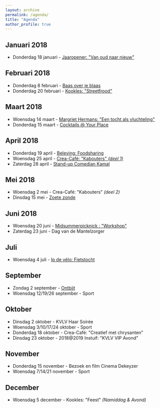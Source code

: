 ```yaml
---
layout: archive
permalink: /agenda/
title: "Agenda"
author_profile: true
---
```


## Januari 2018
- Donderdag 18 januari - [Jaaropener: "Van oud naar nieuw"](/assets/media/agenda/2018-01-18-jaaropener.png)

## Februari 2018
- Donderdag 8 februari - [Baas over je blaas](/assets/media/agenda/2018-01-18-baas-over-je-blaas.jpg)
- Donderdag 20 februari - [Kookles: "Streetfrood"](/assets/media/agenda/2018-20-02-Streetfood.jpg)

## Maart 2018
- Woensdag 14 maart - [Margriet Hermans: "Een tocht als vluchteling"](/assets/media/agenda/2018-03-14-margriet-hermans.jpg)
- Donderdag 15 maart - [Cocktails @ Your Place](/assets/media/agenda/2018-03-15-cocktails.jpg)

## April 2018
- Donderdag 19 april - [Beleving: Foodsharing](/assets/media/agenda/2018-20-02-Streetfood.jpg)
- Woensdag 25 april - [Crea-Café: "Kabouters" _(deel 1)_](/assets/media/agenda/2018-04-25-kabouters.jpg)
- Zaterdag 28 april - [Stand-up Comedian Kamal](/assets/media/agenda/2018-04-28-Kamal.jpg)

## Mei 2018
- Woensdag 2 mei - Crea-Café: "Kabouters" _(deel 2)_
- Dinsdag 15 mei - [Zoete zonde](/assets/media/agenda/2018-05-15-zoete-zonde.pdf)

## Juni 2018
- Woensdag 20 juni - [Midsummerpicknick : "Workshop"](/assets/media/agenda/2018-06-20-mid-summer-picknick.jpg)
- Zaterdag 23 juni - Dag van de Mantelzorger

## Juli
- Woensdag 4 juli - [Ip de vélo: Fietstocht](/assets/media/agenda/2018-07-04-ip-de-velo.jpg)

## September
- Zondag 2 september - [Ontbijt](/assets/media/agenda/2018-09-02-ontbijt.jpg)
- Woensdag 12/19/26 september - Sport

## Oktober
- Dinsdag 2 oktober - KVLV Haar Soirée
- Woensdag 3/10/17/24 oktober - Sport
- Donderdag 18 oktober - Crea-Café: "Creatief met chrysanten"
- Dinsdag 23 oktober - 2018@2019 Instuif: "KVLV VIP Avond"

## November
- Donderdag 15 november - Bezoek en film Cinema Dekeyzer
- Woensdag 7/14/21 november - Sport

## December
- Woensdag 5 december - Kookles: "Feest" _(Namiddag & Avond)_
